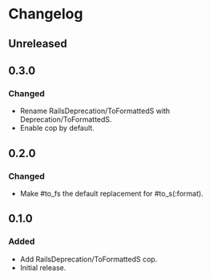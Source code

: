 # Changelog

## Unreleased

## 0.3.0

### Changed

- Rename RailsDeprecation/ToFormattedS with Deprecation/ToFormattedS.
- Enable cop by default.

## 0.2.0

### Changed

- Make #to_fs the default replacement for #to_s(:format).

## 0.1.0

### Added

- Add RailsDeprecation/ToFormattedS cop.
- Initial release.

